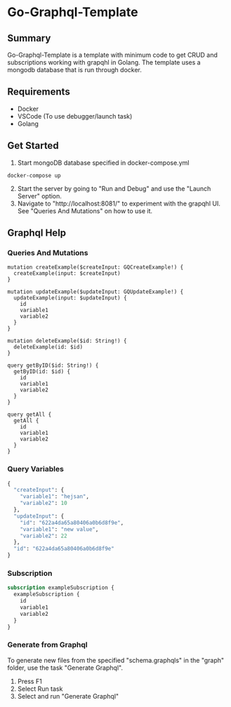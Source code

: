 # Go-Graphql-Template #

## Summary ##

Go-Graphql-Template is a template with minimum code to get CRUD and subscriptions working with grapqhl in Golang.
The template uses a mongodb database that is run through docker.

## Requirements ##
- Docker
- VSCode (To use debugger/launch task)
- Golang

## Get Started ##

1. Start mongoDB database specified in docker-compose.yml
```
docker-compose up
```
2. Start the server by going to "Run and Debug" and use the "Launch Server" option.
3. Navigate to "http://localhost:8081/" to experiment with the grapqhl UI. See "Queries And Mutations" on how to use it.

## Graphql Help ##

### Queries And Mutations ###
```grapqhl
mutation createExample($createInput: GQCreateExample!) {
  createExample(input: $createInput)
}

mutation updateExample($updateInput: GQUpdateExample!) {
  updateExample(input: $updateInput) {
    id
    variable1
    variable2
  }
}

mutation deleteExample($id: String!) {
  deleteExample(id: $id)
}

query getByID($id: String!) {
  getByID(id: $id) {
    id
    variable1
    variable2
  }
}

query getAll {
  getAll {
    id
    variable1
    variable2
  }
}
```

### Query Variables ###
```graphql
{
  "createInput": {
    "variable1": "hejsan",
    "variable2": 10
  },
  "updateInput": {
    "id": "622a4da65a80406a0b6d8f9e",
    "variable1": "new value",
    "variable2": 22
  },
  "id": "622a4da65a80406a0b6d8f9e"
}
```

### Subscription ###
```graphql
subscription exampleSubscription {
  exampleSubscription {
    id
    variable1
    variable2
  }
}
```

### Generate from Graphql ###
To generate new files from the specified "schema.graphqls" in the "graph" folder, use the task "Generate Graphql".

1. Press F1
2. Select Run task
3. Select and run "Generate Graphql"